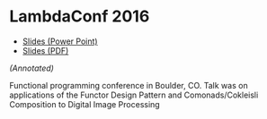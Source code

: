 LambdaConf 2016
===============

-   [Slides (Power Point)](http://talks.jle.im/FCDIP-LambdaConf16.pptx "Slides (Power Point)")
-   [Slides (PDF)](http://talks.jle.im/FCDIP-LambdaConf16.pdf "Slides (PDF)")

*(Annotated)*

Functional programming conference in Boulder, CO. Talk was on
applications of the Functor Design Pattern and Comonads/Cokleisli
Composition to Digital Image Processing